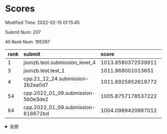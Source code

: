# Scores

Modified Time: 2022-02-15 01:15:45

Submit Num: 207

All Rank Num: 195397

| rank |               submit               |       score        |       sigma        | pk_num |
| :--- | :--------------------------------- | :----------------- | :----------------- | :----- |
| 1    | jsonzb.test.submission_level_4     | 1013.8580372539911 | 0.8232612712699485 | 3782   |
| 3    | jsonzb.test.test_1                 | 1011.968001013651  | 0.781868565138536  | 3780   |
| 4    | cpp.21_12_24.submission-2b2ea0d7   | 1011.6925952619772 | 0.7986537931248844 | 3773   |
| 54   | cpp.2022_01_09.submission-5b0e3de2 | 1005.8757178537222 | 0.7154943297387973 | 3780   |
| 64   | cpp.2022_01_09.submission-816672bd | 1004.0989420987012 | 0.716740719418511  | 3776   |


<details>
<summary>全部</summary>

| rank |                 submit                 |       score        |       sigma        | pk_num |
| :--- | :------------------------------------- | :----------------- | :----------------- | :----- |
| 1    | jsonzb.test.submission_level_4         | 1013.8580372539911 | 0.8232612712699485 | 3782   |
| 2    | gobigger.level_3.submission_level_3_38 | 1012.1352697246886 | 0.7869690801142758 | 3778   |
| 3    | jsonzb.test.test_1                     | 1011.968001013651  | 0.781868565138536  | 3780   |
| 4    | cpp.21_12_24.submission-2b2ea0d7       | 1011.6925952619772 | 0.7986537931248844 | 3773   |
| 5    | gobigger.level_3.submission_level_3_14 | 1011.3299990339387 | 0.791419286019198  | 3776   |
| 6    | gobigger.level_3.submission_level_3_27 | 1011.3143507150409 | 0.7754936462706369 | 3779   |
| 7    | gobigger.level_3.submission_level_3_37 | 1011.2499763868435 | 0.7642710353062508 | 3774   |
| 8    | gobigger.level_3.submission_level_3_49 | 1011.0267165452253 | 0.7980590668630382 | 3771   |
| 9    | gobigger.level_3.submission_level_3_4  | 1010.9988092437126 | 0.7943758336236731 | 3779   |
| 10   | gobigger.level_3.submission_level_3_47 | 1010.9810050345278 | 0.742027010317608  | 3779   |
| 11   | gobigger.level_3.submission_level_3_7  | 1010.8948500392446 | 0.7684975712010123 | 3772   |
| 12   | gobigger.level_3.submission_level_3_42 | 1010.6919033317823 | 0.7750611729869756 | 3780   |
| 13   | gobigger.level_3.submission_level_3_40 | 1010.6598059746451 | 0.7807632641616002 | 3780   |
| 14   | gobigger.level_3.submission_level_3_22 | 1010.4772614134413 | 0.7662580129049036 | 3772   |
| 15   | gobigger.level_3.submission_level_3_44 | 1010.4561318383985 | 0.7582084765265675 | 3778   |
| 16   | gobigger.level_3.submission_level_3_26 | 1010.4501493419147 | 0.7738423605439756 | 3777   |
| 17   | gobigger.level_3.submission_level_3_30 | 1010.2152826045696 | 0.7401253650689117 | 3780   |
| 18   | gobigger.level_3.submission_level_3_20 | 1010.1226717394837 | 0.7671652278608679 | 3778   |
| 19   | gobigger.level_3.submission_level_3_23 | 1010.1093575383666 | 0.7745375804978364 | 3772   |
| 20   | gobigger.level_3.submission_level_3_24 | 1010.108278549812  | 0.7668955075639945 | 3771   |
| 21   | gobigger.level_3.submission_level_3_48 | 1010.0354531978538 | 0.7618002851601214 | 3778   |
| 22   | gobigger.level_3.submission_level_3_13 | 1010.0177136421775 | 0.763611215794615  | 3778   |
| 23   | gobigger.level_3.submission_level_3_41 | 1009.9999659034536 | 0.7578311631558445 | 3780   |
| 24   | gobigger.level_3.submission_level_3_2  | 1009.9978980782461 | 0.7495115239954533 | 3777   |
| 25   | gobigger.level_3.submission_level_3_19 | 1009.9490831589472 | 0.7445860802901474 | 3776   |
| 26   | gobigger.level_3.submission_level_3_8  | 1009.8661019922    | 0.7680896455304955 | 3776   |
| 27   | gobigger.level_3.submission_level_3_16 | 1009.8451965349313 | 0.7493834205976642 | 3778   |
| 28   | gobigger.level_3.submission_level_3_25 | 1009.7747096590821 | 0.745828203554698  | 3777   |
| 29   | gobigger.level_3.submission_level_3_5  | 1009.7572473767204 | 0.768982694756788  | 3778   |
| 30   | gobigger.level_3.submission_level_3_35 | 1009.5990639566155 | 0.7426784477450207 | 3780   |
| 31   | gobigger.level_3.submission_level_3_28 | 1009.5813713900593 | 0.7496635843823165 | 3779   |
| 32   | gobigger.level_3.submission_level_3_11 | 1009.5798261076708 | 0.7390927431517731 | 3774   |
| 33   | gobigger.level_3.submission_level_3_46 | 1009.5592797027298 | 0.7662764196786118 | 3769   |
| 34   | gobigger.level_3.submission_level_3_18 | 1009.4806682961265 | 0.7678514757783892 | 3778   |
| 35   | gobigger.level_3.submission_level_3_45 | 1009.4796126892994 | 0.7503676570022262 | 3775   |
| 36   | gobigger.level_3.submission_level_3_34 | 1009.4736161859067 | 0.7601664402442773 | 3772   |
| 37   | gobigger.level_3.submission_level_3_17 | 1009.4568882867783 | 0.7643259738444446 | 3777   |
| 38   | gobigger.level_3.submission_level_3_1  | 1009.3370184568727 | 0.7480549384477665 | 3774   |
| 39   | gobigger.level_3.submission_level_3_12 | 1009.3360656812582 | 0.7613579614466202 | 3778   |
| 40   | gobigger.level_3.submission_level_3_6  | 1009.3268694384955 | 0.7559163607442978 | 3777   |
| 41   | gobigger.level_3.submission_level_3_36 | 1009.2609511721304 | 0.7647389877725309 | 3775   |
| 42   | gobigger.level_3.submission_level_3_0  | 1009.2583804959921 | 0.7555180652373696 | 3777   |
| 43   | gobigger.level_3.submission_level_3_21 | 1009.2089979956338 | 0.7434584376224976 | 3775   |
| 44   | gobigger.level_3.submission_level_3_9  | 1009.1285176313933 | 0.7559446383665422 | 3772   |
| 45   | gobigger.level_3.submission_level_3_39 | 1009.1255951414132 | 0.7396439536907907 | 3775   |
| 46   | gobigger.level_3.submission_level_3_10 | 1008.9058180339354 | 0.7362327233597326 | 3779   |
| 47   | gobigger.level_3.submission_level_3_32 | 1008.7477136392995 | 0.7309853776366761 | 3775   |
| 48   | gobigger.level_3.submission_level_3_33 | 1008.6832391334855 | 0.7506356050861698 | 3775   |
| 49   | gobigger.level_3.submission_level_3_29 | 1008.5438650268935 | 0.7479646782157064 | 3775   |
| 50   | gobigger.level_3.submission_level_3_15 | 1008.352274086473  | 0.7278813298120387 | 3778   |
| 51   | gobigger.level_3.submission_level_3_43 | 1008.2499054072589 | 0.7422218744240235 | 3776   |
| 52   | gobigger.level_3.submission_level_3_3  | 1008.1547089516813 | 0.7414968181188656 | 3778   |
| 53   | gobigger.level_3.submission_level_3_31 | 1008.0888086581558 | 0.7367128811005642 | 3771   |
| 54   | cpp.2022_01_09.submission-5b0e3de2     | 1005.8757178537222 | 0.7154943297387973 | 3780   |
| 55   | gobigger.level_1.submission_level_1_23 | 1005.7011426550652 | 0.7308662756286283 | 3776   |
| 56   | gobigger.level_1.submission_level_1_41 | 1005.2064317576933 | 0.7158196722392244 | 3774   |
| 57   | gobigger.level_1.submission_level_1_22 | 1005.0696975522411 | 0.7067682484876914 | 3776   |
| 58   | gobigger.level_1.submission_level_1_21 | 1004.8549441497731 | 0.7134635883127077 | 3778   |
| 59   | gobigger.level_1.submission_level_1_13 | 1004.3252961683445 | 0.7158289629067021 | 3774   |
| 60   | gobigger.level_1.submission_level_1_45 | 1004.3208278846098 | 0.7164957424584749 | 3767   |
| 61   | gobigger.level_1.submission_level_1_35 | 1004.2316831727293 | 0.7157725809946733 | 3776   |
| 62   | gobigger.level_1.submission_level_1_29 | 1004.1511484159308 | 0.7117855780844805 | 3778   |
| 63   | gobigger.level_1.submission_level_1_19 | 1004.0996956069806 | 0.7205061453322362 | 3772   |
| 64   | cpp.2022_01_09.submission-816672bd     | 1004.0989420987012 | 0.716740719418511  | 3776   |
| 65   | gobigger.level_1.submission_level_1_44 | 1003.9346442060091 | 0.7175052740698845 | 3771   |
| 66   | gobigger.level_1.submission_level_1_11 | 1003.917287888894  | 0.7090577972115982 | 3780   |
| 67   | gobigger.level_1.submission_level_1_25 | 1003.7658768934298 | 0.7158036288025685 | 3777   |
| 68   | gobigger.level_1.submission_level_1_12 | 1003.6984398568527 | 0.7094355328152862 | 3781   |
| 69   | gobigger.level_1.submission_level_1_5  | 1003.6366508326827 | 0.7146857858642617 | 3777   |
| 70   | gobigger.level_1.submission_level_1_28 | 1003.5471956246773 | 0.7239331356022982 | 3784   |
| 71   | gobigger.level_1.submission_level_1_48 | 1003.5013905758462 | 0.7153561552855507 | 3773   |
| 72   | gobigger.level_1.submission_level_1_10 | 1003.4714501001491 | 0.7066547098817988 | 3779   |
| 73   | gobigger.level_1.submission_level_1_6  | 1003.4642027767743 | 0.7149090633171732 | 3771   |
| 74   | gobigger.level_1.submission_level_1_8  | 1003.4384374189469 | 0.7191457094840518 | 3770   |
| 75   | gobigger.level_1.submission_level_1_14 | 1003.4301288823264 | 0.7133982111594663 | 3774   |
| 76   | gobigger.level_1.submission_level_1_33 | 1003.197694276124  | 0.7261006144588199 | 3775   |
| 77   | gobigger.level_1.submission_level_1_16 | 1003.1466704285201 | 0.722009261342945  | 3776   |
| 78   | gobigger.level_1.submission_level_1_27 | 1003.1445438425238 | 0.7180427652750415 | 3776   |
| 79   | gobigger.level_1.submission_level_1_20 | 1003.1363062650711 | 0.7117203283368821 | 3773   |
| 80   | gobigger.level_1.submission_level_1_34 | 1003.092014757478  | 0.7151335764109189 | 3775   |
| 81   | gobigger.level_1.submission_level_1_43 | 1003.0913259342233 | 0.7071026783938057 | 3772   |
| 82   | gobigger.level_1.submission_level_1_49 | 1003.072166839942  | 0.7294954710547537 | 3782   |
| 83   | gobigger.level_1.submission_level_1_17 | 1003.0695499036012 | 0.7150419655277712 | 3776   |
| 84   | gobigger.level_1.submission_level_1_3  | 1003.0118697561146 | 0.7150946889293499 | 3779   |
| 85   | gobigger.level_1.submission_level_1_31 | 1002.9763333348499 | 0.7091741260534508 | 3777   |
| 86   | gobigger.level_1.submission_level_1_37 | 1002.9732543483711 | 0.7208988693056607 | 3776   |
| 87   | gobigger.level_1.submission_level_1_1  | 1002.9574656472179 | 0.7072213469470722 | 3776   |
| 88   | gobigger.level_1.submission_level_1_7  | 1002.8481259710702 | 0.7029280830588789 | 3777   |
| 89   | gobigger.level_1.submission_level_1_9  | 1002.7396984300245 | 0.7050805358736322 | 3772   |
| 90   | gobigger.level_1.submission_level_1_15 | 1002.6629565594014 | 0.7116671411970492 | 3778   |
| 91   | gobigger.level_1.submission_level_1_0  | 1002.609380703056  | 0.7019785356507798 | 3777   |
| 92   | gobigger.level_1.submission_level_1_36 | 1002.5449538735473 | 0.7199139913291992 | 3775   |
| 93   | gobigger.level_1.submission_level_1_46 | 1002.4282907221607 | 0.7151190580768918 | 3775   |
| 94   | gobigger.level_1.submission_level_1_39 | 1002.4160260597871 | 0.7167992725760057 | 3777   |
| 95   | gobigger.level_1.submission_level_1_30 | 1002.3830038784952 | 0.7216380497339812 | 3772   |
| 96   | gobigger.level_1.submission_level_1_24 | 1002.3260461526534 | 0.7072096316602798 | 3774   |
| 97   | gobigger.level_1.submission_level_1_26 | 1002.2773236019927 | 0.7158290623607836 | 3771   |
| 98   | gobigger.level_1.submission_level_1_32 | 1002.210956211154  | 0.7138520802564184 | 3777   |
| 99   | gobigger.level_1.submission_level_1_40 | 1002.2021964376038 | 0.7069602476113467 | 3776   |
| 100  | gobigger.level_1.submission_level_1_2  | 1002.1784715222934 | 0.6987737236731613 | 3775   |
| 101  | gobigger.level_1.submission_level_1_38 | 1002.0485031984829 | 0.7037776821584494 | 3776   |
| 102  | gobigger.level_1.submission_level_1_42 | 1001.9074288772653 | 0.7163175439055236 | 3777   |
| 103  | gobigger.level_1.submission_level_1_18 | 1001.8771739015829 | 0.7150886610570418 | 3772   |
| 104  | gobigger.level_1.submission_level_1_47 | 1001.5700809047914 | 0.7092715365477039 | 3774   |
| 105  | gobigger.level_1.submission_level_1_4  | 1001.0924920006953 | 0.7139181043761542 | 3774   |
| 106  | gobigger.random.submission_random_35   | 997.6878024579953  | 0.7233671560650458 | 3774   |
| 107  | gobigger.random.submission_random_47   | 997.610972283717   | 0.708706015480946  | 3773   |
| 108  | gobigger.random.submission_random_29   | 997.1974298133032  | 0.7060762349144566 | 3777   |
| 109  | gobigger.random.submission_random_28   | 997.1281932240915  | 0.7037696820673449 | 3775   |
| 110  | gobigger.random.submission_random_31   | 996.9660690401316  | 0.6974896437243866 | 3777   |
| 111  | gobigger.random.submission_random_18   | 996.9350939159564  | 0.7144502468590015 | 3777   |
| 112  | gobigger.random.submission_random_37   | 996.9268020457217  | 0.7041720066832687 | 3770   |
| 113  | gobigger.random.submission_random_13   | 996.8791343563304  | 0.7091299635226503 | 3778   |
| 114  | gobigger.random.submission_random_39   | 996.8049729739482  | 0.7113856099385213 | 3777   |
| 115  | gobigger.random.submission_random_21   | 996.7126931386601  | 0.6996556859533837 | 3772   |
| 116  | gobigger.random.submission_random_14   | 996.5141621847162  | 0.7271976550858031 | 3772   |
| 117  | gobigger.random.submission_random_17   | 996.5030876251546  | 0.7168421185070843 | 3775   |
| 118  | gobigger.random.submission_random_15   | 996.4998194035353  | 0.7069164226792464 | 3775   |
| 119  | gobigger.random.submission_random_8    | 996.4343495930777  | 0.7196304642436908 | 3778   |
| 120  | gobigger.random.submission_random_0    | 996.3993843453762  | 0.7106057398474163 | 3773   |
| 121  | gobigger.random.submission_random_38   | 996.2765628634602  | 0.7008660944322009 | 3775   |
| 122  | gobigger.random.submission_random_2    | 996.2118943534063  | 0.7146143656526931 | 3774   |
| 123  | gobigger.random.submission_random_48   | 996.1799344843052  | 0.7031892504660476 | 3775   |
| 124  | gobigger.random.submission_random_12   | 996.1536430004063  | 0.717425121142121  | 3777   |
| 125  | gobigger.random.submission_random_6    | 996.1115328404369  | 0.7105806498160134 | 3779   |
| 126  | gobigger.random.submission_random_1    | 996.1112574585433  | 0.7086820567595707 | 3774   |
| 127  | gobigger.random.submission_random_42   | 996.0400922751705  | 0.7140238022869948 | 3776   |
| 128  | gobigger.random.submission_random_7    | 996.0151274268336  | 0.7171286286265616 | 3780   |
| 129  | gobigger.random.submission_random_19   | 995.9651756080547  | 0.7111881495887271 | 3776   |
| 130  | gobigger.random.submission_random_45   | 995.9412377529786  | 0.7047995698712716 | 3774   |
| 131  | gobigger.random.submission_random_9    | 995.8899681871374  | 0.7121886136580954 | 3776   |
| 132  | gobigger.random.submission_random_16   | 995.8855592392911  | 0.7176870759952205 | 3781   |
| 133  | gobigger.random.submission_random_26   | 995.8287204335716  | 0.7068284557043268 | 3776   |
| 134  | gobigger.random.submission_random_5    | 995.7970248731065  | 0.7003906286493888 | 3773   |
| 135  | gobigger.random.submission_random_32   | 995.7857365616519  | 0.7183233300545809 | 3775   |
| 136  | gobigger.random.submission_random_44   | 995.7757142760449  | 0.7289757092141934 | 3772   |
| 137  | gobigger.random.submission_random_49   | 995.773553903217   | 0.7060834667874888 | 3777   |
| 138  | gobigger.random.submission_random_33   | 995.7619151097099  | 0.7113514188831274 | 3776   |
| 139  | gobigger.random.submission_random_46   | 995.7209265837573  | 0.7051014424998249 | 3775   |
| 140  | gobigger.random.submission_random_22   | 995.6838163441897  | 0.7136976038219875 | 3773   |
| 141  | gobigger.random.submission_random_3    | 995.6769317044743  | 0.7152886168491449 | 3771   |
| 142  | gobigger.random.submission_random_27   | 995.6024373638679  | 0.711874331803349  | 3775   |
| 143  | gobigger.random.submission_random_36   | 995.4881828306095  | 0.7052165791796791 | 3776   |
| 144  | gobigger.random.submission_random_11   | 995.4743545557761  | 0.6950826979134164 | 3775   |
| 145  | gobigger.random.submission_random_30   | 995.4701079246281  | 0.7186157642345642 | 3778   |
| 146  | gobigger.random.submission_random_20   | 995.4257429468304  | 0.7219080544675152 | 3780   |
| 147  | gobigger.random.submission_random_34   | 995.4068470468696  | 0.7152008481480432 | 3775   |
| 148  | gobigger.random.submission_random_10   | 995.3462830299446  | 0.7108378117311747 | 3778   |
| 149  | gobigger.random.submission_random_41   | 995.3041550803547  | 0.7105244336090785 | 3777   |
| 150  | gobigger.random.submission_random_24   | 995.2720207607002  | 0.7226479827500562 | 3772   |
| 151  | gobigger.random.submission_random_43   | 995.242421286305   | 0.7081193027436417 | 3773   |
| 152  | gobigger.random.submission_random_4    | 995.139978833929   | 0.7034110584236719 | 3769   |
| 153  | gobigger.random.submission_random_23   | 995.1297754678963  | 0.7083551574457251 | 3779   |
| 154  | gobigger.random.submission_random_40   | 995.0961498570351  | 0.711774027934024  | 3777   |
| 155  | gobigger.random.submission_random_25   | 994.9313154075372  | 0.7141708684801188 | 3776   |
| 156  | gobigger.level_2.submission_level_2_34 | 994.5939027570021  | 0.7327435332595298 | 3775   |
| 157  | gobigger.level_2.submission_level_2_6  | 994.0650592399232  | 0.7178584514175629 | 3778   |
| 158  | gobigger.level_2.submission_level_2_48 | 993.6806077708317  | 0.7360931981227102 | 3778   |
| 159  | gobigger.level_2.submission_level_2_23 | 993.6007178204846  | 0.7361470928280158 | 3775   |
| 160  | gobigger.level_2.submission_level_2_46 | 993.4094383323466  | 0.7199129036278603 | 3776   |
| 161  | gobigger.level_2.submission_level_2_39 | 993.3211509249368  | 0.7216106449485907 | 3776   |
| 162  | gobigger.level_2.submission_level_2_33 | 993.2716440753629  | 0.749879282300013  | 3773   |
| 163  | gobigger.level_2.submission_level_2_38 | 993.2485922346957  | 0.741132973821549  | 3774   |
| 164  | gobigger.level_2.submission_level_2_42 | 993.0580435373649  | 0.7529886534599713 | 3779   |
| 165  | gobigger.level_2.submission_level_2_1  | 992.9938407402365  | 0.7375686972629166 | 3773   |
| 166  | gobigger.level_2.submission_level_2_37 | 992.9270011765942  | 0.7336955587571781 | 3776   |
| 167  | gobigger.level_2.submission_level_2_19 | 992.7557171187542  | 0.7307101130369923 | 3773   |
| 168  | gobigger.level_2.submission_level_2_3  | 992.7432872607093  | 0.7365632708048488 | 3771   |
| 169  | gobigger.level_2.submission_level_2_2  | 992.7122204094557  | 0.7479003820463898 | 3775   |
| 170  | gobigger.level_2.submission_level_2_29 | 992.7088532114682  | 0.7601903941661327 | 3775   |
| 171  | gobigger.level_2.submission_level_2_35 | 992.6884454779055  | 0.7581724512427322 | 3774   |
| 172  | gobigger.level_2.submission_level_2_26 | 992.6300469431756  | 0.7342978003665244 | 3773   |
| 173  | gobigger.level_2.submission_level_2_44 | 992.5938555466536  | 0.7474090785291416 | 3774   |
| 174  | gobigger.level_2.submission_level_2_14 | 992.5649288069695  | 0.7235860407067898 | 3778   |
| 175  | gobigger.level_2.submission_level_2_27 | 992.5468079790159  | 0.7455747913159915 | 3775   |
| 176  | gobigger.level_2.submission_level_2_24 | 992.5426092896506  | 0.7709266462469618 | 3776   |
| 177  | gobigger.level_2.submission_level_2_8  | 992.5139143198427  | 0.7290286427200529 | 3777   |
| 178  | gobigger.level_2.submission_level_2_47 | 992.4890516686606  | 0.7278663463867168 | 3777   |
| 179  | gobigger.level_2.submission_level_2_21 | 992.4780938269749  | 0.7384017457806719 | 3772   |
| 180  | gobigger.level_2.submission_level_2_5  | 992.4078393638048  | 0.7491915130119643 | 3772   |
| 181  | gobigger.level_2.submission_level_2_36 | 992.3797748598528  | 0.7537705918966043 | 3778   |
| 182  | gobigger.level_2.submission_level_2_13 | 992.2929427529615  | 0.776912037050585  | 3778   |
| 183  | gobigger.level_2.submission_level_2_7  | 992.2456720501805  | 0.7307279479226293 | 3777   |
| 184  | gobigger.level_2.submission_level_2_4  | 992.2347266617763  | 0.7555823873780263 | 3773   |
| 185  | gobigger.level_2.submission_level_2_15 | 992.1707800145267  | 0.7609012028331624 | 3775   |
| 186  | gobigger.level_2.submission_level_2_30 | 992.1633920492476  | 0.7474662403767228 | 3777   |
| 187  | gobigger.level_2.submission_level_2_43 | 992.1311934801413  | 0.7268130995015254 | 3780   |
| 188  | gobigger.level_2.submission_level_2_16 | 992.0419726486692  | 0.7380693831281061 | 3774   |
| 189  | gobigger.level_2.submission_level_2_18 | 992.0130096345742  | 0.7356705041857422 | 3777   |
| 190  | gobigger.level_2.submission_level_2_11 | 991.8225389556764  | 0.7203706964558283 | 3778   |
| 191  | gobigger.level_2.submission_level_2_10 | 991.6816730201105  | 0.7503746943169735 | 3777   |
| 192  | gobigger.level_2.submission_level_2_9  | 991.667496151319   | 0.7481734423105894 | 3776   |
| 193  | gobigger.level_2.submission_level_2_49 | 991.5630278857574  | 0.7489873756638872 | 3773   |
| 194  | gobigger.level_2.submission_level_2_0  | 991.4895915479638  | 0.7664270036811522 | 3783   |
| 195  | gobigger.level_2.submission_level_2_20 | 991.3524734361353  | 0.7637627440179703 | 3777   |
| 196  | gobigger.level_2.submission_level_2_28 | 991.3060442763725  | 0.7880528535815258 | 3782   |
| 197  | gobigger.level_2.submission_level_2_22 | 991.204954062327   | 0.7471130148371504 | 3779   |
| 198  | gobigger.level_2.submission_level_2_31 | 991.1823741150448  | 0.7658424210451427 | 3781   |
| 199  | gobigger.level_2.submission_level_2_40 | 991.1147596505336  | 0.7682564949193195 | 3772   |
| 200  | gobigger.level_2.submission_level_2_17 | 991.1071714845438  | 0.7469877664676832 | 3779   |
| 201  | gobigger.level_2.submission_level_2_25 | 990.6945198394872  | 0.7632701618465486 | 3775   |
| 202  | gobigger.level_2.submission_level_2_45 | 990.4930020303764  | 0.7777636743508068 | 3780   |
| 203  | gobigger.level_2.submission_level_2_12 | 990.3445212429752  | 0.7555464432781575 | 3775   |
| 204  | gobigger.level_2.submission_level_2_32 | 990.2752053132068  | 0.7552212340695843 | 3774   |
| 205  | gobigger.level_2.submission_level_2_41 | 989.9918950625779  | 0.7678706669289669 | 3780   |
| 206  | gobigger.none.submission_none_0        | 977.30781223592    | 1.428419533453904  | 3775   |
| 207  | gobigger.none.submission_none_1        | 976.165989630729   | 1.3678511778986133 | 3774   |

</details>